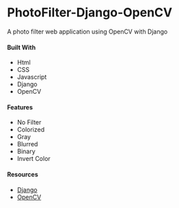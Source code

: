 # PhotoFilter-Django-OpenCV
A photo filter web application using OpenCV with Django


#### Built With
- Html
- CSS
- Javascript
- Django
- OpenCV

#### Features
- No Filter
- Colorized 
- Gray
- Blurred
- Binary
- Invert Color

#### Resources
- [Django](https://pypi.org/project/opencv-python/)
- [OpenCV](https://pypi.org/project/opencv-python/)